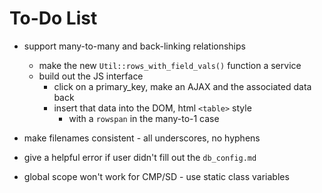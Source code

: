 To-Do List
==========

* support many-to-many and back-linking relationships
    * make the new `Util::rows_with_field_vals()` function a service
    * build out the JS interface
        * click on a primary_key, make an AJAX and the associated data back
        * insert that data into the DOM, html `<table>` style
            * with a `rowspan` in the many-to-1 case

* make filenames consistent - all underscores, no hyphens

* give a helpful error if user didn't fill out the `db_config.md`

* global scope won't work for CMP/SD - use static class variables


